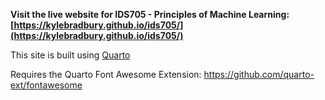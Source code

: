 **Visit the live website for IDS705 - Principles of Machine Learning: [https://kylebradbury.github.io/ids705/](https://kylebradbury.github.io/ids705/)**

This site is built using [Quarto](https://quarto.org/)

Requires the Quarto Font Awesome Extension: https://github.com/quarto-ext/fontawesome